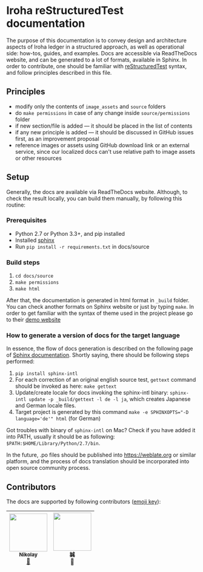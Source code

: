 # Iroha reStructuredTest documentation

The purpose of this documentation is to convey design and architecture aspects of Iroha ledger in a structured approach, as well as operational side: how-tos, guides, and examples. Docs are accessible via ReadTheDocs website, and can be generated to a lot of formats, available in Sphinx. In order to contribute, one should be familiar with [reStructuredTest](http://docutils.sourceforge.net/rst.html) syntax, and follow principles described in this file.

## Principles

 * modify only the contents of `image_assets` and `source` folders
 * do `make permissions` in case of any change inside `source/permissions` folder
 * if new section/file is added — it should be placed in the list of contents
 * if any new principle is added — it should be discussed in GitHub issues first, as an improvement proposal
 * reference images or assets using GitHub download link or an external service, since our localized docs can't use relative path to image assets or other resources

## Setup

 Generally, the docs are available via ReadTheDocs website. Although, to check the result locally, you can build them manually, by following this routine:

### Prerequisites

 * Python 2.7 or Python 3.3+, and pip installed
 * Installed [sphinx](http://www.sphinx-doc.org/en/stable/install.html)
 * Run `pip install -r requirements.txt` in docs/source

### Build steps

1. `cd docs/source`
1. `make permissions`
1. `make html`

After that, the documentation is generated in html format in `_build` folder. You can check another formats on Sphinx website or just by typing `make`. In order to get familiar with the syntax of theme used in the project please go to their [demo website](https://sphinx-rtd-theme.readthedocs.io/en/latest/demo/demo.html)

### How to generate a version of docs for the target language

In essence, the flow of docs generation is described on the following page of [Sphinx documentation](http://www.sphinx-doc.org/en/stable/intl.html#id1). Shortly saying, there should be following steps performed:

1. `pip install sphinx-intl`
1. For each correction of an original english source test, `gettext` command should be invoked as here: `make gettext`
1. Update/create locale for docs invoking the sphinx-intl binary: `sphinx-intl update -p _build/gettext -l de -l ja`, which creates Japanese and German locale files.
1. Target project is generated by this command `make -e SPHINXOPTS="-D language='de'" html` (for German)

Got troubles with binary of `sphinx-intl` on Mac? Check if you have added it into PATH, usually it should be as following: `$PATH:$HOME/Library/Python/2.7/bin`.
 
 In the future, .po files should be published into https://weblate.org or similar platform, and the process of docs translation should be incorporated into open source community process.

## Contributors

The docs are supported by following contributors ([emoji key](https://github.com/kentcdodds/all-contributors#emoji-key)):

<!-- ALL-CONTRIBUTORS-LIST:START - Do not remove or modify this section -->
| [<img src="https://avatars1.githubusercontent.com/u/11841667?s=460&v=4" width="100px;"/><br /><sub><b>Nikolay </b></sub>](https://github.com/neewy)<br />[📖](https://github.com/hyperledger/iroha/commits?author=neewy "Documentation") | [<img src="https://avatars3.githubusercontent.com/u/20982317?v=3&s=460" width="100px;"/><br /><sub>誠</sub>](https://github.com/takemiyamakoto)<br />🔧
| :---: | :---: |
<!-- ALL-CONTRIBUTORS-LIST:END -->

